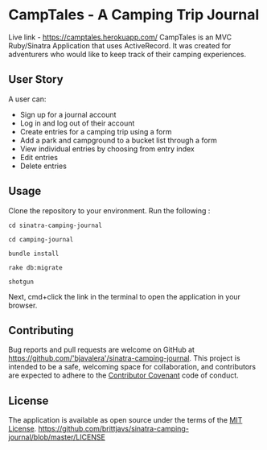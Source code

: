# CampTales - A Camping Trip Journal 
Live link - https://camptales.herokuapp.com/
CampTales is an MVC Ruby/Sinatra Application that uses ActiveRecord. It was created for adventurers who would like to keep track of their camping experiences.

## User Story
A user can:
* Sign up for a journal account
* Log in and log out of their account
* Create entries for a camping trip using a form
* Add a park and campground to a bucket list through a form
* View individual entries by choosing from entry index
* Edit entries
* Delete entries

## Usage
Clone the repository to your environment. 
Run the following :

```cd sinatra-camping-journal```

```cd camping-journal```

```
bundle install
```

```rake db:migrate```

```shotgun```
 
 Next, cmd+click the link in the terminal to open the application in your browser.
 
 ## Contributing

Bug reports and pull requests are welcome on GitHub at https://github.com/'bjavalera'/sinatra-camping-journal. This project is intended to be a safe, welcoming space for collaboration, and contributors are expected to adhere to the [Contributor Covenant](http://contributor-covenant.org) code of conduct.

## License

The application is available as open source under the terms of the [MIT License](https://opensource.org/licenses/MIT).
https://github.com/brittjavs/sinatra-camping-journal/blob/master/LICENSE
